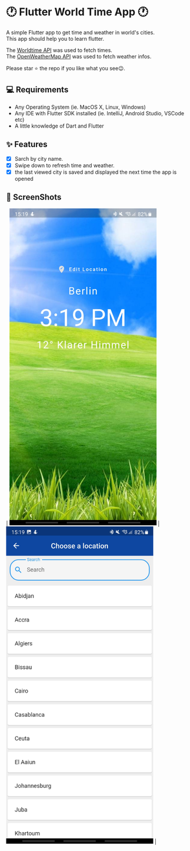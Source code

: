 # :clock1: Flutter World Time App :clock1:

A simple Flutter app to get time and weather in world's cities. <br>
This app should help you to learn flutter.

The [Worldtime API](http://worldtimeapi.org) was used to fetch times. <br>
The [OpenWeatherMap API](https://api.openweathermap.org) was used to fetch weather infos. <br>

Please star ⭐ the repo if you like what you see😉.

## 💻 Requirements
- Any Operating System (ie. MacOS X, Linux, Windows)
- Any IDE with Flutter SDK installed (ie. IntelliJ, Android Studio, VSCode etc)
- A little knowledge of Dart and Flutter

## ✨ Features
- [x] Sarch by city name.
- [x] Swipe down to refresh time and weather.
- [x] the last viewed city is saved and displayed the next time the app is opened

## 📸 ScreenShots
| <img src="screenshots/1.jpg" width="400"> | <img src="screenshots/2.jpg" width="400">   |
